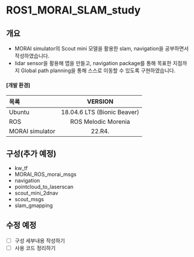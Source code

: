 # ROS1_MORAI_SLAM_study

## 개요
- MORAI simulator의 Scout mini 모델을 활용한 slam, navigation을 공부하면서 작성하였습니다.
- lidar sensor을 활용해 맵을 만들고, navigation package를 통해 목표한 지점까지 Global path planning을 통해 스스로 이동할 수 있도록 구현하였습니다.
#### [개발 환경]
|목록|VERSION|
|:--|:--:|
|Ubuntu|18.04.6 LTS (Bionic Beaver)| 
|ROS|ROS Melodic Morenia| 
|MORAI simulator|22.R4.|


## 구성(추가 예정)
- kw_tf
- MORAI_ROS_morai_msgs
- navigation
- pointcloud_to_laserscan
- scout_mini_2dnav
- scout_msgs
- slam_gmapping

## 수정 예정
- [ ] 구성 세부내용 작성하기
- [ ] 사용 코드 정리하기 
